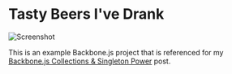 Tasty Beers I've Drank
==========

![Screenshot](https://github.com/elliottisonfire/tastybeers/raw/master/app/images/example.png)

This is an example Backbone.js project that is referenced for my [Backbone.js Collections & Singleton Power]() post.
